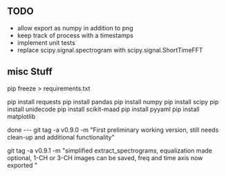 ## TODO
*   allow export as numpy in addition to png
*   keep track of process with a timestamps
*   implement unit tests
*   replace scipy.signal.spectrogram  with scipy.signal.ShortTimeFFT

## misc Stuff

pip freeze > requirements.txt 

pip install requests 
pip install pandas
pip install numpy
pip install scipy
pip install unidecode
pip install scikit-maad
pip install pyyaml
pip install matplotlib


done --- git tag -a v0.9.0 -m "First preliminary working version, still needs clean-up and additional functionality"

git tag -a v0.9.1 -m "simplified extract_spectrograms, equalization made optional, 1-CH or 3-CH images can be saved, freq and time axis now exported "












